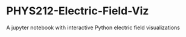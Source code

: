 # PHYS212-Electric-Field-Viz
A jupyter notebook with interactive Python electric field visualizations
